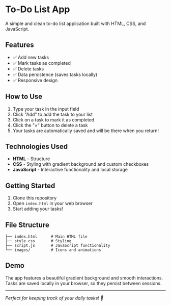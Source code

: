 # To-Do List App

A simple and clean to-do list application built with HTML, CSS, and JavaScript.

## Features

- ✅ Add new tasks
- ✅ Mark tasks as completed
- ✅ Delete tasks
- ✅ Data persistence (saves tasks locally)
- ✅ Responsive design

## How to Use

1. Type your task in the input field
2. Click "Add" to add the task to your list
3. Click on a task to mark it as completed
4. Click the "×" button to delete a task
5. Your tasks are automatically saved and will be there when you return!

## Technologies Used

- **HTML** - Structure
- **CSS** - Styling with gradient background and custom checkboxes
- **JavaScript** - Interactive functionality and local storage

## Getting Started

1. Clone this repository
2. Open `index.html` in your web browser
3. Start adding your tasks!

## File Structure

```
├── index.html      # Main HTML file
├── style.css       # Styling
├── script.js       # JavaScript functionality
└── images/         # Icons and animations
```

## Demo

The app features a beautiful gradient background and smooth interactions. Tasks are saved locally in your browser, so they persist between sessions.

---

*Perfect for keeping track of your daily tasks! 📝*